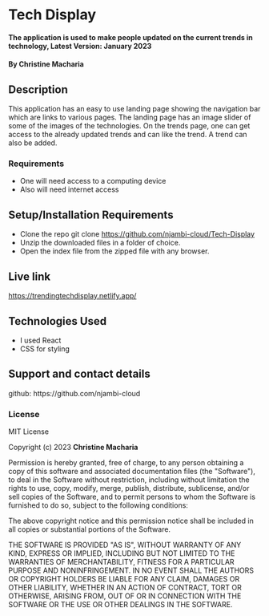 # Tech Display

#### The application is used to make people updated on the current trends in technology, Latest Version: January 2023

#### By **Christine Macharia**

## Description

This application has an easy to use landing page showing the navigation bar which are links to various pages. The landing page has an image slider of some of the images of the technologies. On the trends page, one can get access to the already updated trends and can like the trend. A trend can also be added.

### Requirements

- One will need access to a computing device
- Also will need internet access

## Setup/Installation Requirements

- Clone the repo git clone https://github.com/njambi-cloud/Tech-Display
- Unzip the downloaded files in a folder of choice.
- Open the index file from the zipped file with any browser.

## Live link

https://trendingtechdisplay.netlify.app/

## Technologies Used

- I used React
- CSS for styling

## Support and contact details

<p>github: https://github.com/njambi-cloud</p>

### License

MIT License

Copyright (c) 2023 **Christine Macharia**

Permission is hereby granted, free of charge, to any person obtaining a copy
of this software and associated documentation files (the "Software"), to deal
in the Software without restriction, including without limitation the rights
to use, copy, modify, merge, publish, distribute, sublicense, and/or sell
copies of the Software, and to permit persons to whom the Software is
furnished to do so, subject to the following conditions:

The above copyright notice and this permission notice shall be included in all
copies or substantial portions of the Software.

THE SOFTWARE IS PROVIDED "AS IS", WITHOUT WARRANTY OF ANY KIND, EXPRESS OR
IMPLIED, INCLUDING BUT NOT LIMITED TO THE WARRANTIES OF MERCHANTABILITY,
FITNESS FOR A PARTICULAR PURPOSE AND NONINFRINGEMENT. IN NO EVENT SHALL THE
AUTHORS OR COPYRIGHT HOLDERS BE LIABLE FOR ANY CLAIM, DAMAGES OR OTHER
LIABILITY, WHETHER IN AN ACTION OF CONTRACT, TORT OR OTHERWISE, ARISING FROM,
OUT OF OR IN CONNECTION WITH THE SOFTWARE OR THE USE OR OTHER DEALINGS IN THE
SOFTWARE.
